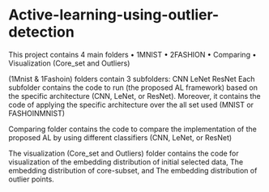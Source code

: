 # Active-learning-using-outlier-detection





This project contains 4 main folders 
•	1MNIST 
•	2FASHION
•	Comparing
•	Visualization (Core_set and Outliers)



(1Mnist & 1Fashoin) folders contain 3 subfolders:
CNN
LeNet
ResNet 
Each subfolder contains the code to run (the proposed AL framework) based on the specific architecture (CNN, LeNet, or ResNet). Moreover, it contains the code of applying the specific architecture over the all set used (MNIST or FASHOINMNIST)


Comparing folder contains the code to compare the implementation of the proposed AL by using different classifiers (CNN, LeNet, or ResNet)


The visualization (Core_set and Outliers) folder contains the code for visualization of the embedding distribution of initial selected data, The embedding distribution of core-subset, and The embedding distribution of outlier points. 
